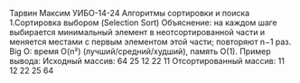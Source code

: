 Тарвин Максим УИБО-14-24
Алгоритмы сортировки и поиска
1.Сортировка выбором (Selection Sort)
Объяснение: на каждом шаге выбирается минимальный элемент в неотсортированной части и меняется местами с первым элементом этой части; повторяют n−1 раз.
Big O: время O(n²) (лучший/средний/худший), память O(1).
Пример вывода:
Исходный массив: 64 25 12 22 11
Отсортированный массив: 11 12 22 25 64
